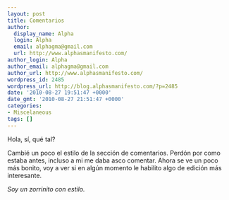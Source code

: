 ```yaml
---
layout: post
title: Comentarios
author:
  display_name: Alpha
  login: Alpha
  email: alphagma@gmail.com
  url: http://www.alphasmanifesto.com/
author_login: Alpha
author_email: alphagma@gmail.com
author_url: http://www.alphasmanifesto.com/
wordpress_id: 2485
wordpress_url: http://blog.alphasmanifesto.com/?p=2485
date: '2010-08-27 19:51:47 +0000'
date_gmt: '2010-08-27 21:51:47 +0000'
categories:
- Miscelaneous
tags: []
---
```


Hola, sí, qué tal?

Cambié un poco el estilo de la sección de comentarios. Perdón por como estaba antes, incluso a mi me daba asco comentar. Ahora se ve un poco más bonito, voy a ver si en algún momento le habilito algo de edición más interesante.

_Soy un zorrinito con estilo._
